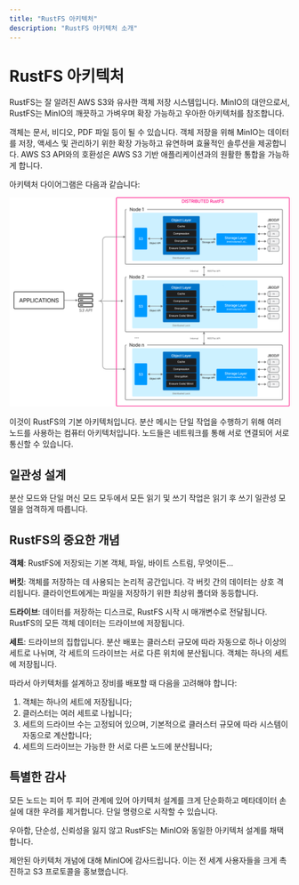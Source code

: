 ```yaml
---
title: "RustFS 아키텍처"
description: "RustFS 아키텍처 소개"
---
```


# RustFS 아키텍처

RustFS는 잘 알려진 AWS S3와 유사한 객체 저장 시스템입니다. MinIO의 대안으로서, RustFS는 MinIO의 깨끗하고 가벼우며 확장 가능하고 우아한 아키텍처를 참조합니다.

객체는 문서, 비디오, PDF 파일 등이 될 수 있습니다. 객체 저장을 위해 MinIO는 데이터를 저장, 액세스 및 관리하기 위한 확장 가능하고 유연하며 효율적인 솔루션을 제공합니다. AWS S3 API와의 호환성은 AWS S3 기반 애플리케이션과의 원활한 통합을 가능하게 합니다.

아키텍처 다이어그램은 다음과 같습니다:

![RustFS 아키텍처 다이어그램](./images/s2-1.png)

이것이 RustFS의 기본 아키텍처입니다. 분산 메시는 단일 작업을 수행하기 위해 여러 노드를 사용하는 컴퓨터 아키텍처입니다. 노드들은 네트워크를 통해 서로 연결되어 서로 통신할 수 있습니다.

## 일관성 설계

분산 모드와 단일 머신 모드 모두에서 모든 읽기 및 쓰기 작업은 읽기 후 쓰기 일관성 모델을 엄격하게 따릅니다.

## RustFS의 중요한 개념

**객체**: RustFS에 저장되는 기본 객체, 파일, 바이트 스트림, 무엇이든...

**버킷**: 객체를 저장하는 데 사용되는 논리적 공간입니다. 각 버킷 간의 데이터는 상호 격리됩니다. 클라이언트에게는 파일을 저장하기 위한 최상위 폴더와 동등합니다.

**드라이브**: 데이터를 저장하는 디스크로, RustFS 시작 시 매개변수로 전달됩니다. RustFS의 모든 객체 데이터는 드라이브에 저장됩니다.

**세트**: 드라이브의 집합입니다. 분산 배포는 클러스터 규모에 따라 자동으로 하나 이상의 세트로 나뉘며, 각 세트의 드라이브는 서로 다른 위치에 분산됩니다. 객체는 하나의 세트에 저장됩니다.

따라서 아키텍처를 설계하고 장비를 배포할 때 다음을 고려해야 합니다:

1. 객체는 하나의 세트에 저장됩니다;
2. 클러스터는 여러 세트로 나뉩니다;
3. 세트의 드라이브 수는 고정되어 있으며, 기본적으로 클러스터 규모에 따라 시스템이 자동으로 계산합니다;
4. 세트의 드라이브는 가능한 한 서로 다른 노드에 분산됩니다;

## 특별한 감사

모든 노드는 피어 투 피어 관계에 있어 아키텍처 설계를 크게 단순화하고 메타데이터 손실에 대한 우려를 제거합니다. 단일 명령으로 시작할 수 있습니다.

우아함, 단순성, 신뢰성을 잃지 않고 RustFS는 MinIO와 동일한 아키텍처 설계를 채택합니다.

제안된 아키텍처 개념에 대해 MinIO에 감사드립니다. 이는 전 세계 사용자들을 크게 촉진하고 S3 프로토콜을 홍보했습니다.

